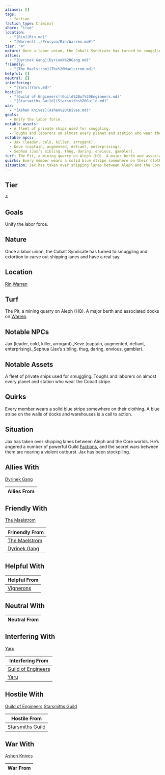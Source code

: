 ```yaml
---
aliases: []
tags:
  - faction
faction_type: Criminal
share: "true"
location:
  - "[Rin](Rin.md)"
  - "[Warren](../Procyon/Rin/Warren.md#)"
tier: "4"
nature: Once a labor union, the Cobalt Syndicate has turned to smuggling and extortion to carve out shipping lanes and have a real say.
allies:
  - "[Dyrinek Gang](Dyrinek%20Gang.md)"
friendly:
  - "[The Maelstrom](The%20Maelstrom.md)"
helpful: []
neutral: []
interfering:
  - "[Yaru](Yaru.md)"
hostile:
  - "[Guild of Engineers](Guild%20of%20Engineers.md)"
  - "[Starsmiths Guild](Starsmiths%20Guild.md)"
war:
  - "[Ashen Knives](Ashen%20Knives.md)"
goals:
  - Unify the labor force.
notable assets:
  - A fleet of private ships used for smuggling.
  - Toughs and laborers on almost every planet and station who wear the Cobalt stripe.
notable npcs:
  - Jax (leader, cold, killer, arrogant).
  - Keve (captain, augmented, defiant, enterprising).
  - Sephua (Jax’s sibling, thug, daring, envious, gambler).
turf: The Pit, a mining quarry on Aleph (HQ). A major berth and associated docks on [Warren](../Procyon/Rin/Warren.md#).
quirks: Every member wears a solid blue stripe somewhere on their clothing. A blue stripe on the walls of docks and warehouses is a call to action.
situation: Jax has taken over shipping lanes between Aleph and the Core worlds. He’s angered a number of powerful Guild [Factions](Factions.md), and the secret wars between them are nearing a violent outburst. Jax has been stockpiling.
---
```

## Tier

4

## Goals

Unify the labor force.

## Nature

Once a labor union, the Cobalt Syndicate has turned to smuggling and extortion to carve out shipping lanes and have a real say.

## Location

[Rin](../Procyon/Rin/index.md),[Warren](../Procyon/Rin/Warren.md.md#.md#)

## Turf

The Pit, a mining quarry on Aleph (HQ). A major berth and associated docks on [Warren](Procyon/Rin/Warren.md).

## Notable NPCs

Jax (leader, cold, killer, arrogant).,Keve (captain, augmented, defiant, enterprising).,Sephua (Jax’s sibling, thug, daring, envious, gambler).

## Notable Assets

A fleet of private ships used for smuggling.,Toughs and laborers on almost every planet and station who wear the Cobalt stripe.

## Quirks

Every member wears a solid blue stripe somewhere on their clothing. A blue stripe on the walls of docks and warehouses is a call to action.

## Situation

Jax has taken over shipping lanes between Aleph and the Core worlds. He’s angered a number of powerful Guild [Factions](Factions.md), and the secret wars between them are nearing a violent outburst. Jax has been stockpiling.

## Allies With

[Dyrinek Gang](./Dyrinek%20Gang.md)

| Allies From |
| ----------- |


## Friendly With

[The Maelstrom](./The%20Maelstrom.md)

| Frinendly From                               |
| -------------------------------------------- |
| [The Maelstrom](./The%20Maelstrom.md) |
| [Dyrinek Gang](./Dyrinek%20Gang.md)   |


## Helpful With



| Helpful From                         |
| ------------------------------------ |
| [Vignerons](./Vignerons.md) |


## Neutral With




| Neutral From |
| ------------ |



## Interfering With

[Yaru](./Yaru.md)


| Interfering From                                       |
| ------------------------------------------------------ |
| [Guild of Engineers](./Guild%20of%20Engineers.md) |
| [Yaru](./Yaru.md)                             |



## Hostile With

[Guild of Engineers](./Guild%20of%20Engineers.md),[Starsmiths Guild](./Starsmiths%20Guild.md)


| Hostile From                                       |
| -------------------------------------------------- |
| [Starsmiths Guild](./Starsmiths%20Guild.md) |



## War With

[Ashen Knives](./Ashen%20Knives.md)

| War From |
| -------- |

